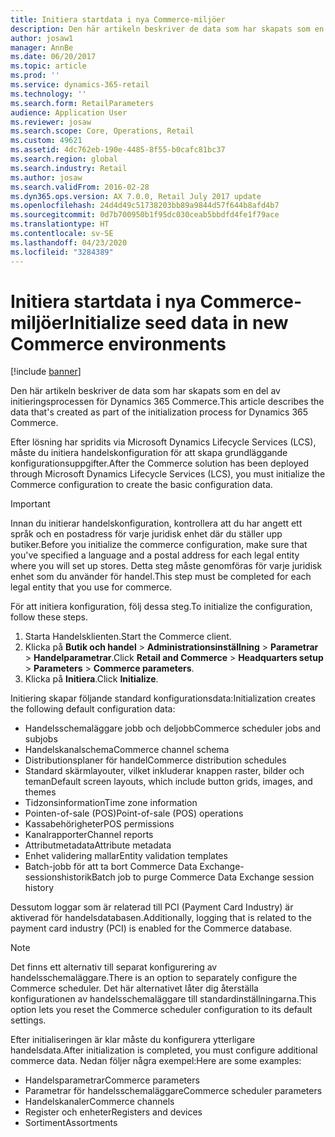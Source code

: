 ```yaml
---
title: Initiera startdata i nya Commerce-miljöer
description: Den här artikeln beskriver de data som har skapats som en del av initieringsprocessen för Dynamics 365 Commerce.
author: josaw1
manager: AnnBe
ms.date: 06/20/2017
ms.topic: article
ms.prod: ''
ms.service: dynamics-365-retail
ms.technology: ''
ms.search.form: RetailParameters
audience: Application User
ms.reviewer: josaw
ms.search.scope: Core, Operations, Retail
ms.custom: 49621
ms.assetid: 4dc762eb-190e-4485-8f55-b0cafc81bc37
ms.search.region: global
ms.search.industry: Retail
ms.author: josaw
ms.search.validFrom: 2016-02-28
ms.dyn365.ops.version: AX 7.0.0, Retail July 2017 update
ms.openlocfilehash: 24d4d49c51738203bb89a9844d57f644b8afd4b7
ms.sourcegitcommit: 0d7b700950b1f95dc030ceab5bbdfd4fe1f79ace
ms.translationtype: HT
ms.contentlocale: sv-SE
ms.lasthandoff: 04/23/2020
ms.locfileid: "3284389"
---
```

# <a name="initialize-seed-data-in-new-commerce-environments"></a><span data-ttu-id="b0fac-103">Initiera startdata i nya Commerce-miljöer</span><span class="sxs-lookup"><span data-stu-id="b0fac-103">Initialize seed data in new Commerce environments</span></span>

[!include [banner](includes/banner.md)]

<span data-ttu-id="b0fac-104">Den här artikeln beskriver de data som har skapats som en del av initieringsprocessen för Dynamics 365 Commerce.</span><span class="sxs-lookup"><span data-stu-id="b0fac-104">This article describes the data that's created as part of the initialization process for Dynamics 365 Commerce.</span></span>

<span data-ttu-id="b0fac-105">Efter lösning har spridits via Microsoft Dynamics Lifecycle Services (LCS), måste du initiera handelskonfiguration för att skapa grundläggande konfigurationsuppgifter.</span><span class="sxs-lookup"><span data-stu-id="b0fac-105">After the Commerce solution has been deployed through Microsoft Dynamics Lifecycle Services (LCS), you must initialize the Commerce configuration to create the basic configuration data.</span></span>

> [!IMPORTANT]
> <span data-ttu-id="b0fac-106">Innan du initierar handelskonfiguration, kontrollera att du har angett ett språk och en postadress för varje juridisk enhet där du ställer upp butiker.</span><span class="sxs-lookup"><span data-stu-id="b0fac-106">Before you initialize the commerce configuration, make sure that you've specified a language and a postal address for each legal entity where you will set up stores.</span></span> <span data-ttu-id="b0fac-107">Detta steg måste genomföras för varje juridisk enhet som du använder för handel.</span><span class="sxs-lookup"><span data-stu-id="b0fac-107">This step must be completed for each legal entity that you use for commerce.</span></span>

<span data-ttu-id="b0fac-108">För att initiera konfiguration, följ dessa steg.</span><span class="sxs-lookup"><span data-stu-id="b0fac-108">To initialize the configuration, follow these steps.</span></span>

1. <span data-ttu-id="b0fac-109">Starta Handelsklienten.</span><span class="sxs-lookup"><span data-stu-id="b0fac-109">Start the Commerce client.</span></span>
2. <span data-ttu-id="b0fac-110">Klicka på **Butik och handel** &gt; **Administrationsinställning** &gt; **Parametrar** &gt; **Handelparametrar**.</span><span class="sxs-lookup"><span data-stu-id="b0fac-110">Click **Retail and Commerce** &gt; **Headquarters setup** &gt; **Parameters** &gt; **Commerce parameters**.</span></span>
3. <span data-ttu-id="b0fac-111">Klicka på **Initiera**.</span><span class="sxs-lookup"><span data-stu-id="b0fac-111">Click **Initialize**.</span></span>

<span data-ttu-id="b0fac-112">Initiering skapar följande standard konfigurationsdata:</span><span class="sxs-lookup"><span data-stu-id="b0fac-112">Initialization creates the following default configuration data:</span></span>

- <span data-ttu-id="b0fac-113">Handelsschemaläggare jobb och deljobb</span><span class="sxs-lookup"><span data-stu-id="b0fac-113">Commerce scheduler jobs and subjobs</span></span>
- <span data-ttu-id="b0fac-114">Handelskanalschema</span><span class="sxs-lookup"><span data-stu-id="b0fac-114">Commerce channel schema</span></span>
- <span data-ttu-id="b0fac-115">Distributionsplaner för handel</span><span class="sxs-lookup"><span data-stu-id="b0fac-115">Commerce distribution schedules</span></span>
- <span data-ttu-id="b0fac-116">Standard skärmlayouter, vilket inkluderar knappen raster, bilder och teman</span><span class="sxs-lookup"><span data-stu-id="b0fac-116">Default screen layouts, which include button grids, images, and themes</span></span>
- <span data-ttu-id="b0fac-117">Tidzonsinformation</span><span class="sxs-lookup"><span data-stu-id="b0fac-117">Time zone information</span></span>
- <span data-ttu-id="b0fac-118">Pointen-of-sale (POS)</span><span class="sxs-lookup"><span data-stu-id="b0fac-118">Point-of-sale (POS) operations</span></span>
- <span data-ttu-id="b0fac-119">Kassabehörigheter</span><span class="sxs-lookup"><span data-stu-id="b0fac-119">POS permissions</span></span>
- <span data-ttu-id="b0fac-120">Kanalrapporter</span><span class="sxs-lookup"><span data-stu-id="b0fac-120">Channel reports</span></span>
- <span data-ttu-id="b0fac-121">Attributmetadata</span><span class="sxs-lookup"><span data-stu-id="b0fac-121">Attribute metadata</span></span>
- <span data-ttu-id="b0fac-122">Enhet validering mallar</span><span class="sxs-lookup"><span data-stu-id="b0fac-122">Entity validation templates</span></span>
- <span data-ttu-id="b0fac-123">Batch-jobb för att ta bort Commerce Data Exchange-sessionshistorik</span><span class="sxs-lookup"><span data-stu-id="b0fac-123">Batch job to purge Commerce Data Exchange session history</span></span>

<span data-ttu-id="b0fac-124">Dessutom loggar som är relaterad till PCI (Payment Card Industry) är aktiverad för handelsdatabasen.</span><span class="sxs-lookup"><span data-stu-id="b0fac-124">Additionally, logging that is related to the payment card industry (PCI) is enabled for the Commerce database.</span></span>

> [!NOTE]
> <span data-ttu-id="b0fac-125">Det finns ett alternativ till separat konfigurering av handelsschemaläggare.</span><span class="sxs-lookup"><span data-stu-id="b0fac-125">There is an option to separately configure the Commerce scheduler.</span></span> <span data-ttu-id="b0fac-126">Det här alternativet låter dig återställa konfigurationen av handelsschemaläggare till standardinställningarna.</span><span class="sxs-lookup"><span data-stu-id="b0fac-126">This option lets you reset the Commerce scheduler configuration to its default settings.</span></span>

<span data-ttu-id="b0fac-127">Efter initialiseringen är klar måste du konfigurera ytterligare handelsdata.</span><span class="sxs-lookup"><span data-stu-id="b0fac-127">After initialization is completed, you must configure additional commerce data.</span></span> <span data-ttu-id="b0fac-128">Nedan följer några exempel:</span><span class="sxs-lookup"><span data-stu-id="b0fac-128">Here are some examples:</span></span>

- <span data-ttu-id="b0fac-129">Handelsparametrar</span><span class="sxs-lookup"><span data-stu-id="b0fac-129">Commerce parameters</span></span>
- <span data-ttu-id="b0fac-130">Parametrar för handelsschemaläggare</span><span class="sxs-lookup"><span data-stu-id="b0fac-130">Commerce scheduler parameters</span></span>
- <span data-ttu-id="b0fac-131">Handelskanaler</span><span class="sxs-lookup"><span data-stu-id="b0fac-131">Commerce channels</span></span>
- <span data-ttu-id="b0fac-132">Register och enheter</span><span class="sxs-lookup"><span data-stu-id="b0fac-132">Registers and devices</span></span>
- <span data-ttu-id="b0fac-133">Sortiment</span><span class="sxs-lookup"><span data-stu-id="b0fac-133">Assortments</span></span>

